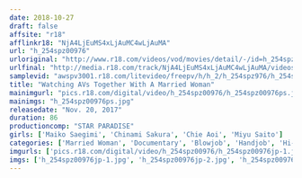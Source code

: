 ```yaml
---
date: 2018-10-27
draft: false
affsite: "r18"
afflinkr18: "NjA4LjEuMS4xLjAuMC4wLjAuMA"
url: "h_254spz00976"
urloriginal: "http://www.r18.com/videos/vod/movies/detail/-/id=h_254spz00976"
urlfinal: "http://media.r18.com/track/NjA4LjEuMS4xLjAuMC4wLjAuMA/videos/vod/movies/detail/-/id=h_254spz00976"
samplevid: "awspv3001.r18.com/litevideo/freepv/h/h_2/h_254spz976/h_254spz976_dmb_w.mp4"
title: "Watching AVs Together With A Married Woman"
mainimgurl: "pics.r18.com/digital/video/h_254spz00976/h_254spz00976ps.jpg"
mainimgs: "h_254spz00976ps.jpg"
releasedate: "Nov. 20, 2017"
duration: 86
productioncomp: "STAR PARADISE"
girls: ['Maiko Saegimi', 'Chinami Sakura', 'Chie Aoi', 'Miyu Saito']
categories: ['Married Woman', 'Documentary', 'Blowjob', 'Handjob', 'Hi-Def']
imgurls: ['pics.r18.com/digital/video/h_254spz00976/h_254spz00976jp-1.jpg', 'pics.r18.com/digital/video/h_254spz00976/h_254spz00976jp-2.jpg', 'pics.r18.com/digital/video/h_254spz00976/h_254spz00976jp-3.jpg', 'pics.r18.com/digital/video/h_254spz00976/h_254spz00976jp-4.jpg', 'pics.r18.com/digital/video/h_254spz00976/h_254spz00976jp-5.jpg', 'pics.r18.com/digital/video/h_254spz00976/h_254spz00976jp-6.jpg', 'pics.r18.com/digital/video/h_254spz00976/h_254spz00976jp-7.jpg', 'pics.r18.com/digital/video/h_254spz00976/h_254spz00976jp-8.jpg', 'pics.r18.com/digital/video/h_254spz00976/h_254spz00976jp-9.jpg', 'pics.r18.com/digital/video/h_254spz00976/h_254spz00976jp-10.jpg', 'pics.r18.com/digital/video/h_254spz00976/h_254spz00976jp-11.jpg', 'pics.r18.com/digital/video/h_254spz00976/h_254spz00976jp-12.jpg', 'pics.r18.com/digital/video/h_254spz00976/h_254spz00976jp-13.jpg', 'pics.r18.com/digital/video/h_254spz00976/h_254spz00976jp-14.jpg', 'pics.r18.com/digital/video/h_254spz00976/h_254spz00976jp-15.jpg', 'pics.r18.com/digital/video/h_254spz00976/h_254spz00976jp-16.jpg', 'pics.r18.com/digital/video/h_254spz00976/h_254spz00976jp-17.jpg', 'pics.r18.com/digital/video/h_254spz00976/h_254spz00976jp-18.jpg', 'pics.r18.com/digital/video/h_254spz00976/h_254spz00976jp-19.jpg', 'pics.r18.com/digital/video/h_254spz00976/h_254spz00976jp-20.jpg']
imgs: ['h_254spz00976jp-1.jpg', 'h_254spz00976jp-2.jpg', 'h_254spz00976jp-3.jpg', 'h_254spz00976jp-4.jpg', 'h_254spz00976jp-5.jpg', 'h_254spz00976jp-6.jpg', 'h_254spz00976jp-7.jpg', 'h_254spz00976jp-8.jpg', 'h_254spz00976jp-9.jpg', 'h_254spz00976jp-10.jpg', 'h_254spz00976jp-11.jpg', 'h_254spz00976jp-12.jpg', 'h_254spz00976jp-13.jpg', 'h_254spz00976jp-14.jpg', 'h_254spz00976jp-15.jpg', 'h_254spz00976jp-16.jpg', 'h_254spz00976jp-17.jpg', 'h_254spz00976jp-18.jpg', 'h_254spz00976jp-19.jpg', 'h_254spz00976jp-20.jpg']
---
```

